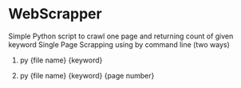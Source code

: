 
# WebScrapper


Simple Python script to crawl one page and returning count of given keyword
Single Page Scrapping using by command line (two ways)

1. py {file name} {keyword}

2. py {file name} {keyword} {page number}


